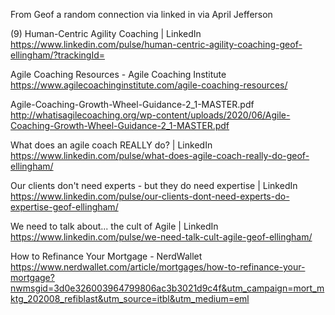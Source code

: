 From Geof a random connection via linked in via April Jefferson

(9) Human-Centric Agility Coaching | LinkedIn
https://www.linkedin.com/pulse/human-centric-agility-coaching-geof-ellingham/?trackingId=

Agile Coaching Resources - Agile Coaching Institute
https://www.agilecoachinginstitute.com/agile-coaching-resources/

Agile-Coaching-Growth-Wheel-Guidance-2_1-MASTER.pdf
http://whatisagilecoaching.org/wp-content/uploads/2020/06/Agile-Coaching-Growth-Wheel-Guidance-2_1-MASTER.pdf

What does an agile coach REALLY do? | LinkedIn
https://www.linkedin.com/pulse/what-does-agile-coach-really-do-geof-ellingham/

Our clients don't need experts - but they do need expertise | LinkedIn
https://www.linkedin.com/pulse/our-clients-dont-need-experts-do-expertise-geof-ellingham/

We need to talk about... the cult of Agile | LinkedIn
https://www.linkedin.com/pulse/we-need-talk-cult-agile-geof-ellingham/

How to Refinance Your Mortgage - NerdWallet
https://www.nerdwallet.com/article/mortgages/how-to-refinance-your-mortgage?nwmsgid=3d0e326003964799806ac3b3021d9c4f&utm_campaign=mort_mktg_202008_refiblast&utm_source=itbl&utm_medium=eml

